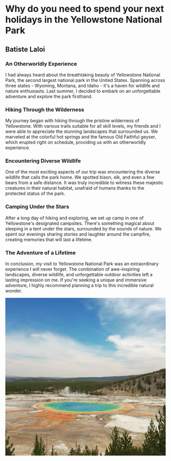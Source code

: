 # Why do you need to spend your next holidays in the Yellowstone National Park

## Batiste Laloi

### An Otherworldly Experience

I had always heard about the breathtaking beauty of Yellowstone National Park, the second largest national park in the United States. Spanning across three states - Wyoming, Montana, and Idaho - it's a haven for wildlife and nature enthusiasts. Last summer, I decided to embark on an unforgettable adventure and explore the park firsthand.

### Hiking Through the Wilderness

My journey began with hiking through the pristine wilderness of Yellowstone. With various trails suitable for all skill levels, my friends and I were able to appreciate the stunning landscapes that surrounded us. We marveled at the colorful hot springs and the famous Old Faithful geyser, which erupted right on schedule, providing us with an otherworldly experience.

### Encountering Diverse Wildlife

One of the most exciting aspects of our trip was encountering the diverse wildlife that calls the park home. We spotted bison, elk, and even a few bears from a safe distance. It was truly incredible to witness these majestic creatures in their natural habitat, unafraid of humans thanks to the protected status of the park.

### Camping Under the Stars

After a long day of hiking and exploring, we set up camp in one of Yellowstone's designated campsites. There's something magical about sleeping in a tent under the stars, surrounded by the sounds of nature. We spent our evenings sharing stories and laughter around the campfire, creating memories that will last a lifetime.

### The Adventure of a Lifetime

In conclusion, my visit to Yellowstone National Park was an extraordinary experience I will never forget. The combination of awe-inspiring landscapes, diverse wildlife, and unforgettable outdoor activities left a lasting impression on me. If you're seeking a unique and immersive adventure, I highly recommend planning a trip to this incredible natural wonder.

![1681982840494](image/writing/1681982840494.png)